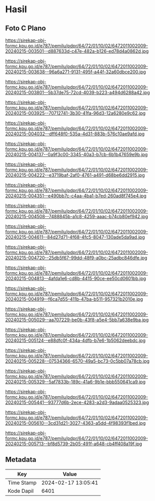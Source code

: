 # Hasil

## Foto C Plano

https://sirekap-obj-formc.kpu.go.id/e787/pemilu/pdpr/64/72/01/10/02/6472011002009-20240215-003501--d887633d-c47e-482a-b126-ed78d4a0862d.jpg

https://sirekap-obj-formc.kpu.go.id/e787/pemilu/pdpr/64/72/01/10/02/6472011002009-20240215-003638--96a6a271-9131-495f-a44f-32a60dbce200.jpg

https://sirekap-obj-formc.kpu.go.id/e787/pemilu/pdpr/64/72/01/10/02/6472011002009-20240215-003801--5b37de75-72cd-4039-b223-a494d6288a42.jpg

https://sirekap-obj-formc.kpu.go.id/e787/pemilu/pdpr/64/72/01/10/02/6472011002009-20240215-003925--70712741-3b30-41fa-96d3-12a6280e9c62.jpg

https://sirekap-obj-formc.kpu.go.id/e787/pemilu/pdpr/64/72/01/10/02/6472011002009-20240215-004032--dff648f0-535a-4d31-883b-576c10ae9afd.jpg

https://sirekap-obj-formc.kpu.go.id/e787/pemilu/pdpr/64/72/01/10/02/6472011002009-20240215-004137--0a9f3c00-3345-40a3-b7cb-6b1b47659e9b.jpg

https://sirekap-obj-formc.kpu.go.id/e787/pemilu/pdpr/64/72/01/10/02/6472011002009-20240215-004222--e3719baf-2af0-4761-a491-d68be6dd2915.jpg

https://sirekap-obj-formc.kpu.go.id/e787/pemilu/pdpr/64/72/01/10/02/6472011002009-20240215-004351--e490bb7c-c4aa-4ba1-b7ed-260ad8f745e4.jpg

https://sirekap-obj-formc.kpu.go.id/e787/pemilu/pdpr/64/72/01/10/02/6472011002009-20240215-004508--7488845b-a1c8-4259-aaac-b74cb80ef942.jpg

https://sirekap-obj-formc.kpu.go.id/e787/pemilu/pdpr/64/72/01/10/02/6472011002009-20240215-004611--84d27d71-4f68-4fc5-8047-130ade5da9ad.jpg

https://sirekap-obj-formc.kpu.go.id/e787/pemilu/pdpr/64/72/01/10/02/6472011002009-20240215-004720--25db5f67-99dd-48f9-a0bc-25adbc846dfe.jpg

https://sirekap-obj-formc.kpu.go.id/e787/pemilu/pdpr/64/72/01/10/02/6472011002009-20240215-004813--4afda1e6-cd8b-4415-90ce-ee50cd0601bb.jpg

https://sirekap-obj-formc.kpu.go.id/e787/pemilu/pdpr/64/72/01/10/02/6472011002009-20240215-004919--f6ca7d55-411b-47ba-b511-957321b2010e.jpg

https://sirekap-obj-formc.kpu.go.id/e787/pemilu/pdpr/64/72/01/10/02/6472011002009-20240215-005029--aa707229-be0b-43f8-a5e4-5bb7a638e9ba.jpg

https://sirekap-obj-formc.kpu.go.id/e787/pemilu/pdpr/64/72/01/10/02/6472011002009-20240215-005124--e88dfc0f-434a-4dfb-b7e6-1b5062deebdc.jpg

https://sirekap-obj-formc.kpu.go.id/e787/pemilu/pdpr/64/72/01/10/02/6472011002009-20240215-005228--07534366-6570-49a5-bc73-0c5bb07a78cb.jpg

https://sirekap-obj-formc.kpu.go.id/e787/pemilu/pdpr/64/72/01/10/02/6472011002009-20240215-005329--5af7833b-189c-41a6-9b1e-bbb550641ca9.jpg

https://sirekap-obj-formc.kpu.go.id/e787/pemilu/pdpr/64/72/01/10/02/6472011002009-20240215-005441--93777d6b-2ece-4283-a2d3-9adaa0525323.jpg

https://sirekap-obj-formc.kpu.go.id/e787/pemilu/pdpr/64/72/01/10/02/6472011002009-20240215-005610--3cd31d21-3027-4363-a5dd-4f98393f1bed.jpg

https://sirekap-obj-formc.kpu.go.id/e787/pemilu/pdpr/64/72/01/10/02/6472011002009-20240215-005713--bf8d5739-2b05-491f-a648-cb4ff408a19f.jpg


## Metadata

| Key        | Value               |
| ---------- | ------------------- |
| Time Stamp | 2024-02-17 13:05:41 |
| Kode Dapil | 6401                |



